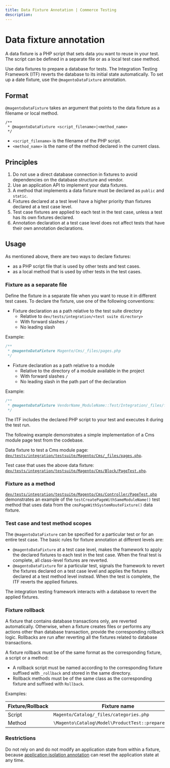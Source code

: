 ```yaml
---
title: Data Fixture Annotation | Commerce Testing
description: 
---
```


# Data fixture annotation

A data fixture is a PHP script that sets data you want to reuse in your test.
The script can be defined in a separate file or as a local test case method.

Use data fixtures to prepare a database for tests.
The Integration Testing Framework (ITF) reverts the database to its initial state automatically.
To set up a date fixture, use the `@magentoDataFixture` annotation.

## Format

`@magentoDataFixture` takes an argument that points to the data fixture as a filename or local method.

```php?start_inline=1
/**
 * @magentoDataFixture <script_filename>|<method_name>
 */
```

-  `<script_filename>` is the filename of the PHP script.
-  `<method_name>` is the name of the method declared in the current class.

## Principles

1. Do not use a direct database connection in fixtures to avoid dependencies on the database structure and vendor.
1. Use an application API to implement your data fixtures.
1. A method that implements a data fixture must be declared as `public` and `static`.
1. Fixtures declared at a test level have a higher priority than fixtures declared at a test case level.
1. Test case fixtures are applied to each test in the test case, unless a test has its own fixtures declared.
1. Annotation declaration at a test case level does not affect tests that have their own annotation declarations.

## Usage

As mentioned above, there are two ways to declare fixtures:

-  as a PHP script file that is used by other tests and test cases.
-  as a local method that is used by other tests in the test cases.

### Fixture as a separate file

Define the fixture in a separate file when you want to reuse it in different test cases.
To declare the fixture, use one of the following conventions:

-  Fixture declaration as a path relative to the test suite directory
   -  Relative to `dev/tests/integration/<test suite directory>`
   -  With forward slashes `/`
   -  No leading slash

  Example:

  ```php
  /**
   * @magentoDataFixture Magento/Cms/_files/pages.php
   */
  ```

-  Fixture declaration as a path relative to a module
   -  Relative to the directory of a module available in the project
   -  With forward slashes `/`
   -  No leading slash in the path part of the declaration

  Example:

  ```php
  /**
   * @magentoDataFixture VendorName_ModuleName::Test/Integration/_files/fixture_name.php
   */
  ```

The ITF includes the declared PHP script to your test and executes it during the test run.

The following example demonstrates a simple implementation of a Cms module page test from the codebase.

Data fixture to test a Cms module page: [`dev/tests/integration/testsuite/Magento/Cms/_files/pages.php`][].

Test case that uses the above data fixture: [`dev/tests/integration/testsuite/Magento/Cms/Block/PageTest.php`][].

### Fixture as a method

[`dev/tests/integration/testsuite/Magento/Cms/Controller/PageTest.php`][] demonstrates an example of the `testCreatePageWithSameModuleName()` test method that uses data from the `cmsPageWithSystemRouteFixture()` data fixture.

### Test case and test method scopes

The `@magentoDataFixture` can be specified for a particular test or for an entire test case.
The basic rules for fixture annotation at different levels are:

-  `@magentoDataFixture` at a test case level, makes the framework to apply the declared fixtures to each test in the test case.
  When the final test is complete, all class-level fixtures are reverted.
-  `@magentoDataFixture` for a particular test, signals the framework to revert the fixtures declared on a test case level and applies the fixtures declared at a test method level instead.
  When the test is complete, the ITF reverts the applied fixtures.

<InlineAlert variant="info" slots="text" />

The integration testing framework interacts with a database to revert the applied fixtures.

### Fixture rollback

A fixture that contains database transactions only, are reverted automatically.
Otherwise, when a fixture creates files or performs any actions other than database transaction, provide the corresponding rollback logic.
Rollbacks are run after reverting all the fixtures related to database transactions.

A fixture rollback must be of the same format as the corresponding fixture, a script or a method:

-  A rollback script must be named according to the corresponding fixture suffixed with `_rollback` and stored in the same directory.
-  Rollback methods must be of the same class as the corresponding fixture and suffixed with `Rollback`.

Examples:

Fixture/Rollback | Fixture name                                         | Rollback name
-----------------|------------------------------------------------------|-------------------------------------------------------------
Script           | `Magento/Catalog/_files/categories.php`              | `Magento/Catalog/_files/categories_rollback.php`
Method           | `\Magento\Catalog\Model\ProductTest::prepareProduct` | `\Magento\Catalog\Model\ProductTest::prepareProductRollback`

### Restrictions

Do not rely on and do not modify an application state from within a fixture, because [application isolation annotation][magentoAppIsolation] can reset the application state at any time.

<!-- Link definitions -->

[magentoAppIsolation]: ../annotations/magento-app-isolation.md
[`dev/tests/integration/testsuite/Magento/Cms/_files/pages.php`]: https://github.com/magento/magento2/blob/2.4/dev/tests/integration/testsuite/Magento/Cms/_files/pages.php
[`dev/tests/integration/testsuite/Magento/Cms/Block/PageTest.php`]: https://github.com/magento/magento2/blob/2.4/dev/tests/integration/testsuite/Magento/Cms/Block/PageTest.php
[`dev/tests/integration/testsuite/Magento/Cms/Controller/PageTest.php`]: https://github.com/magento/magento2/blob/2.4/dev/tests/integration/testsuite/Magento/Cms/Controller/PageTest.php
